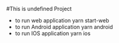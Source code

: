 #This is undefined Project

- to run web application
    yarn start-web
- to run Android application
    yarn android
- to run IOS application
    yarn ios